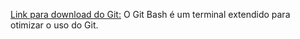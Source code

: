 [Link para download do Git:](https://git-scm.com/downloads)
O Git Bash é um terminal extendido para otimizar o uso do Git.
